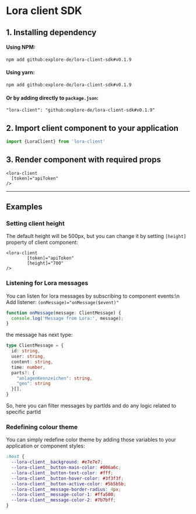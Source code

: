 # Lora client SDK

## 1. Installing dependency
#### Using NPM:
```shell
npm add github:explore-de/lora-client-sdk#v0.1.9
```

#### Using yarn:
```shell
npm add github:explore-de/lora-client-sdk#v0.1.9
```

#### Or by adding directly to `package.json`:
`"lora-client": "github:explore-de/lora-client-sdk#v0.1.9"`


## 2. Import client component to your application
```typescript
import {LoraClient} from 'lora-client'
```

## 3. Render component with required props 
```angular2html
<lora-client 
  [token]="apiToken" 
/>
```

___

## Examples

### Setting client height
The default height will be 500px, but you can change it by setting `[height]` property of client component: 
```angular2html
<lora-client
        [token]="apiToken"
        [height]="700"
/>
```

### Listening for Lora messages
You can listen for lora messages by subscribing to component events:\n
Add listener: `(onMessage)="onMessage($event)"`
```typescript
function onMessage(message: ClientMessage) {
  console.log('Message from Lora:', message);
}
```

the message has next type:
```typescript
type ClientMessage = {
  id: string,
  user: string,
  content: string,
  time: number,
  parts?: {
    "anlagenKennzeichen": string,
    "geo": string
  }[],
}

```
So, here you can filter messages by partIds and do any logic related to specific partId


### Redefining colour theme
You can simply redefine color theme by adding those variables to your application or component styles:  
```scss
:host {
  --lora-client__background: #e7e7e7;
  --lora-client__button-main-color: #006a6c;
  --lora-client__button-text-color: #fff;
  --lora-client__button-hover-color: #3f3f3f;
  --lora-client__button-active-color: #5b5b5b;
  --lora-client__message-border-radius: 4px;
  --lora-client__message-color-1: #ffa500;
  --lora-client__message-color-2: #7b7bff;
}
```
